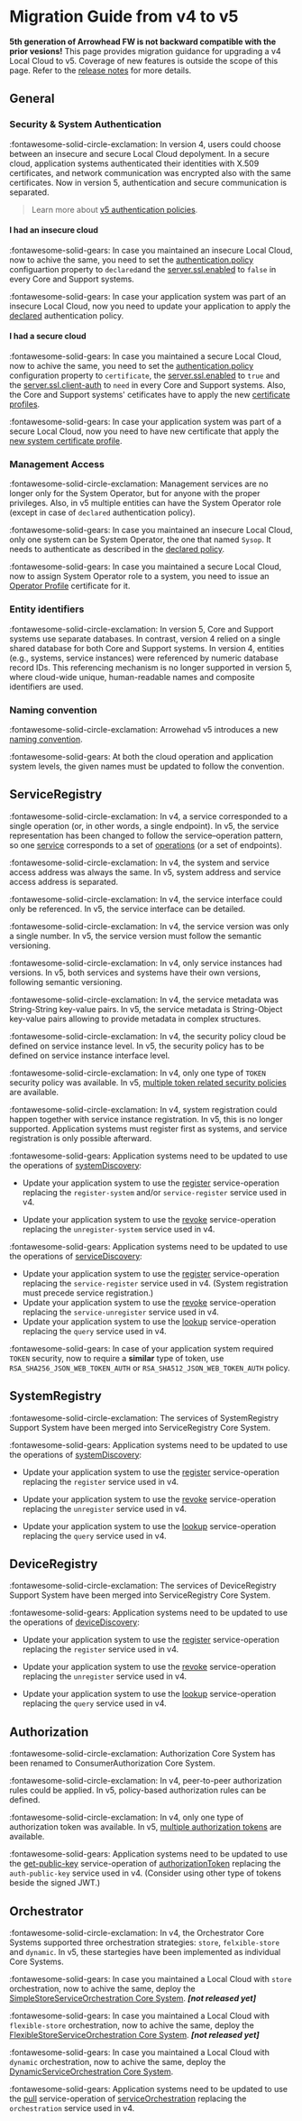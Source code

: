 # Migration Guide from v4 to v5

**5th generation of Arrowhead FW  is not backward compatible with the prior vesions!** This page provides migration guidance for upgrading a v4 Local Cloud to v5. Coverage of new features is outside the scope of this page. Refer to the [release notes](../home/release-versions.md) for more details. 

## General

### Security & System Authentication

:fontawesome-solid-circle-exclamation: In version 4, users could choose between an insecure and secure Local Cloud depolyment. In a secure cloud, application systems authenticated their identities with X.509 certificates, and network communication was encrypted also with the same certificates. Now in version 5, authentication and secure communication is separated.
> Learn more about [v5 authentication policies](../api/authentication_policy.md).

#### I had an insecure cloud

:fontawesome-solid-gears: In case you maintained an insecure Local Cloud, now to achive the same, you need to set the [authentication.policy](../general/general_config_props.md) configuartion property to `declared`and the [server.ssl.enabled](../general/general_config_props.md) to `false`  in every Core and Support systems.

:fontawesome-solid-gears: In case your application system was part of an insecure Local Cloud, now you need to update your application to apply the [declared](../api/authentication_policy.md#declared-http) authentication policy.

#### I had a secure cloud

:fontawesome-solid-gears: In case you maintained a secure Local Cloud, now to achive the same, you need to set the [authentication.policy](../general/general_config_props.md) configuration property to `certificate`, the [server.ssl.enabled](../general/general_config_props.md) to `true` and the [server.ssl.client-auth](../general/general_config_props.md) to `need` in every Core and Support systems. Also, the Core and Support systems' cetificates have to apply the new [certificate profiles](../help/certificate-profiles.md).

:fontawesome-solid-gears: In case your application system was part of a secure Local Cloud, now you need to have new certificate that apply the [new system certificate profile](../help/certificate-profiles.md#system-profile).

### Management Access

:fontawesome-solid-circle-exclamation: Management services are no longer only for the System Operator, but for anyone with the proper privileges. Also, in v5 multiple entities can have the System Operator role (except in case of `declared` authentication policy).

:fontawesome-solid-gears: In case you maintained an insecure Local Cloud, only one system can be System Operator, the one that named `Sysop`. It needs to authenticate as described in the [declared policy](../api/authentication_policy.md#declared-http).

:fontawesome-solid-gears: In case you maintained a secure Local Cloud, now to assign System Operator role to a system, you need to issue an [Operator Profile](../help/certificate-profiles.md#operator-profile) certificate for it.

### Entity identifiers

:fontawesome-solid-circle-exclamation: In version 5, Core and Support systems use separate databases. In contrast, version 4 relied on a single shared database for both Core and Support systems. In version 4, entities (e.g., systems, service instances) were referenced by numeric database record IDs. This referencing mechanism is no longer supported in version 5, where cloud-wide unique, human-readable names and composite identifiers are used.

### Naming convention

:fontawesome-solid-circle-exclamation: Arrowehad v5 introduces a new [naming convention](../help/naming-convention.md).

:fontawesome-solid-gears: At both the cloud operation and application system levels, the given names must be updated to follow the convention.

## ServiceRegistry

:fontawesome-solid-circle-exclamation: In v4, a service corresponded to a single operation (or, in other words, a single endpoint). In v5, the service representation has been changed to follow the service–operation pattern, so one [service](../help/definitions.md#microservice-or-service) corresponds to a set of [operations](../help/definitions.md#service-operation) (or a set of endpoints).

:fontawesome-solid-circle-exclamation: In v4, the system and service access address was always the same. In v5, system address and service access address is separated.

:fontawesome-solid-circle-exclamation: In v4, the service interface could only be referenced. In v5, the service interface can be detailed.

:fontawesome-solid-circle-exclamation: In v4, the service version was only a single number. In v5, the service version must follow the semantic versioning.

:fontawesome-solid-circle-exclamation: In v4, only service instances had versions. In v5, both services and systems have their own versions, following semantic versioning.

:fontawesome-solid-circle-exclamation: In v4, the service metadata was String-String key-value pairs. In v5, the service metadata is String-Object key-value pairs allowing to provide metadata in complex structures.

:fontawesome-solid-circle-exclamation: In v4, the security policy cloud be defined on service instance level. In v5, the security policy has to be defined on service instance interface level.

:fontawesome-solid-circle-exclamation: In v4, only one type of `TOKEN` security policy was available. In v5, [multiple token related security policies](../api/primitives.md#securitypolicy) are available.

:fontawesome-solid-circle-exclamation: In v4, system registration could happen together with service instance registration. In v5, this is no longer supported. Application systems must register first as systems, and service registration is only possible afterward.

:fontawesome-solid-gears: Application systems need to be updated to use the operations of [systemDiscovery](../core_systems/service_registry.md#systemdiscovery):

- Update your application system to use the [register](../api/serviceregistry/system-discovery-generic-http.md#register) service-operation replacing the `register-system` and/or `service-register` service used in v4.

- Update your application system to use the [revoke](../api/serviceregistry/system-discovery-generic-http.md#revoke) service-operation replacing the `unregister-system` service used in v4.

:fontawesome-solid-gears: Application systems need to be updated to use the operations of [serviceDiscovery](../core_systems/service_registry.md#servicediscovery):

- Update your application system to use the [register](../api/serviceregistry/service-discovery-generic-http.md#register) service-operation replacing the `service-register` service used in v4. (System registration must precede service registration.)
- Update your application system to use the [revoke](../api/serviceregistry/service-discovery-generic-http.md#revoke) service-operation replacing the `service-unregister` service used in v4.
- Update your application system to use the [lookup](../api/serviceregistry/service-discovery-generic-http.md#lookup) service-operation replacing the `query` service used in v4.

:fontawesome-solid-gears: In case of your application system required `TOKEN` security, now to require a **similar** type of token, use `RSA_SHA256_JSON_WEB_TOKEN_AUTH` or `RSA_SHA512_JSON_WEB_TOKEN_AUTH` policy. 

## SystemRegistry

:fontawesome-solid-circle-exclamation: The services of SystemRegistry Support System have been merged into ServiceRegistry Core System. 

:fontawesome-solid-gears: Application systems need to be updated to use the operations of [systemDiscovery](../core_systems/service_registry.md#systemdiscovery):

- Update your application system to use the [register](../api/serviceregistry/system-discovery-generic-http.md#register) service-operation replacing the `register` service used in v4.

- Update your application system to use the [revoke](../api/serviceregistry/system-discovery-generic-http.md#revoke) service-operation replacing the `unregister` service used in v4.

- Update your application system to use the [lookup](../api/serviceregistry/system-discovery-generic-http.md#lookup) service-operation replacing the `query` service used in v4.

## DeviceRegistry

:fontawesome-solid-circle-exclamation: The services of DeviceRegistry Support System have been merged into ServiceRegistry Core System. 

:fontawesome-solid-gears: Application systems need to be updated to use the operations of [deviceDiscovery](../core_systems/service_registry.md#devicediscovery):

- Update your application system to use the [register](../api/serviceregistry/device-discovery-generic-http.md#register) service-operation replacing the `register` service used in v4.

- Update your application system to use the [revoke](../api/serviceregistry/device-discovery-generic-http.md#revoke) service-operation replacing the `unregister` service used in v4.

- Update your application system to use the [lookup](../api/serviceregistry/device-discovery-generic-http.md#lookup) service-operation replacing the `query` service used in v4.

## Authorization

:fontawesome-solid-circle-exclamation: Authorization Core System has been renamed to ConsumerAuthorization Core System.

:fontawesome-solid-circle-exclamation: In v4, peer-to-peer authorization rules could be applied. In v5, policy-based authorization rules can be defined. 

:fontawesome-solid-circle-exclamation: In v4, only one type of authorization token was available. In v5, [multiple authorization tokens](../api/primitives.md#accesstokenvariant) are available.

:fontawesome-solid-gears: Application systems need to be updated to use the [get-public-key](../api/consumerauthorization/authorization-token-generic-http.md#get-public-key) service-operation of [authorizationToken](../core_systems/authorization.md#authorizationtoken) replacing the `auth-public-key` service used in v4. (Consider using other type of tokens beside the signed JWT.)

## Orchestrator

:fontawesome-solid-circle-exclamation: In v4, the Orchestrator Core Systems supported three orchestration strategies: `store`, `felxible-store` and `dynamic`. In v5, these startegies have been implemented as individual Core Systems.

:fontawesome-solid-gears: In case you maintained a Local Cloud with `store` orchestration, now to achive the same, deploy the [SimpleStoreServiceOrchestration Core System](../core_systems/service_orchestration_simple_store.md). _**[not released yet]**_

:fontawesome-solid-gears: In case you maintained a Local Cloud with `flexible-store` orchestration, now to achive the same, deploy the [FlexibleStoreServiceOrchestration Core System](../core_systems/service_orchestration_flexible_store.md).  _**[not released yet]**_

:fontawesome-solid-gears: In case you maintained a Local Cloud with `dynamic` orchestration, now to achive the same, deploy the [DynamicServiceOrchestration Core System](../core_systems/service_orchestration_dynamic.md).

:fontawesome-solid-gears: Application systems need to be updated to use the [pull](../api/serviceorchestration/service-orchestration-generic-http_dynamic.md#pull) service-operation of [serviceOrchestration](../core_systems/service_orchestration_dynamic.md#serviceorchestration) replacing the `orchestration` service used in v4.